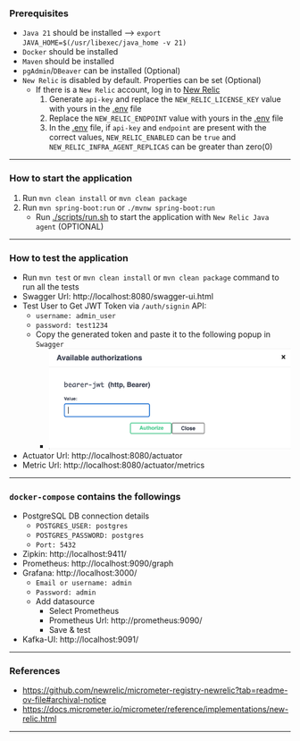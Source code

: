 ### Prerequisites

* `Java 21` should be installed --> `export JAVA_HOME=$(/usr/libexec/java_home -v 21)`
* `Docker` should be installed
* `Maven` should be installed
* `pgAdmin`/`DBeaver` can be installed (Optional)
* `New Relic` is disabled by default. Properties can be set (Optional)
    * If there is a `New Relic` account, log in to [New Relic](https://login.newrelic.com/login)
        1. Generate `api-key` and replace the `NEW_RELIC_LICENSE_KEY` value with yours in the [.env](.env) file
        2. Replace the `NEW_RELIC_ENDPOINT` value with yours in the [.env](.env) file
        3. In the [.env](.env) file, if `api-key` and `endpoint` are present with the correct
           values, `NEW_RELIC_ENABLED` can be `true` and `NEW_RELIC_INFRA_AGENT_REPLICAS` can be greater than zero(0)

-----

### How to start the application

1. Run `mvn clean install` or `mvn clean package`
2. Run `mvn spring-boot:run` or `./mvnw spring-boot:run`
    - Run [./scripts/run.sh](scripts%2Frun.sh) to start the application with `New Relic Java agent` (OPTIONAL)

-----

### How to test the application

* Run `mvn test` or `mvn clean install` or `mvn clean package` command to run all the tests
* Swagger Url: http://localhost:8080/swagger-ui.html
* Test User to Get JWT Token via `/auth/signin` API:
    * `username: admin_user`
    * `password: test1234`
    * Copy the generated token and paste it to the following popup in `Swagger`
        * ![img.png](img.png)
* Actuator Url: http://localhost:8080/actuator
* Metric Url: http://localhost:8080/actuator/metrics

-----

### `docker-compose` contains the followings

* PostgreSQL DB connection details
    * `POSTGRES_USER: postgres`
    * `POSTGRES_PASSWORD: postgres`
    * `Port: 5432`
* Zipkin: http://localhost:9411/
* Prometheus: http://localhost:9090/graph
* Grafana: http://localhost:3000/
    * `Email or username: admin`
    * `Password: admin`
    * Add datasource
        * Select Prometheus
        * Prometheus Url: http://prometheus:9090/
        * Save & test
* Kafka-UI: http://localhost:9091/

-----

### References

* https://github.com/newrelic/micrometer-registry-newrelic?tab=readme-ov-file#archival-notice
* https://docs.micrometer.io/micrometer/reference/implementations/new-relic.html

-----